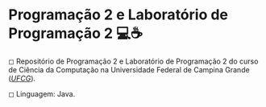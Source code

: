 # Programação 2 e Laboratório de Programação 2 💻☕

◻ Repositório de Programação 2 e Laboratório de Programação 2 do curso de Ciência da Computação na Universidade Federal de Campina Grande ([*UFCG*](https://portal.ufcg.edu.br)).

◻ Linguagem: Java.
